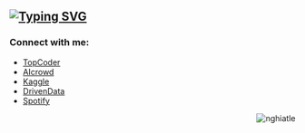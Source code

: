## [![Typing SVG](http://readme-typing-svg.herokuapp.com?font=Noto+Sans&color=0003FF&size=25&center=true&vCenter=true&width=700&height=40&lines=%E4%BD%A0%E5%A5%BD;Welcome)](https://git.io/typing-svg)

### Connect with me:

- [TopCoder](https://www.topcoder.com/members/wiliamli)
- [AIcrowd](https://www.aicrowd.com/participants/wiliam_li)
- [Kaggle](https://www.kaggle.com/nghiatle)
- [DrivenData](https://www.drivendata.org/users/nghiatle/)
- [Spotify](https://open.spotify.com/playlist/5JDihfq2STJ1AArABBviMh?si=e7851ea5bf404d16)

<p align="right"> <img src="https://komarev.com/ghpvc/?username=nghiatle&label=Profile%20views&color=0e75b6&style=flat" alt="nghiatle" /> </p>

<!--
Here are some ideas to get you started:

- 🔭 I’m currently working on ...
- 🌱 I’m currently learning ...
- 👯 I’m looking to collaborate on ...
- 🤔 I’m looking for help with ...
- 💬 Ask me about ...
- 📫 How to reach me: ...
- 😄 Pronouns: ...
- ⚡ Fun fact: ...
-->
